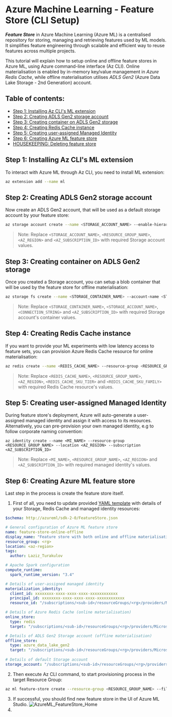 # Azure Machine Learning - Feature Store (CLI Setup)

**_Feature Store_** in Azure Machine Learning (Azure ML) is a centralised repository for storing, managing and retrieving features used by ML models. It simplifies feature engineering through scalable and efficient way to reuse features across multiple projects.

This tutorial will explain how to setup online and offline feature stores in Azure ML, using Azure command-line interface (Az CLI). Online materialisation is enabled by in-memory key/value management in _Azure Redis Cache_, while offline materialisation utilises _ADLS Gen2_ (Azure Data Lake Storage - 2nd Generation) account.

## Table of contents:
- [Step 1: Installing Az CLI's ML extension](https://github.com/LazaUK/AzureML-FeatureStore-CLI#step-1-installing-az-clis-ml-extension)
- [Step 2: Creating ADLS Gen2 storage account](https://github.com/LazaUK/AzureML-FeatureStore-CLI#step-2-creating-adls-gen2-storage-account)
- [Step 3: Creating container on ADLS Gen2 storage](https://github.com/LazaUK/AzureML-FeatureStore-CLI#step-3-creating-container-on-adls-gen2-storage)
- [Step 4: Creating Redis Cache instance]()
- [Step 5: Creating user-assigned Managed Identity]()
- [Step 6: Creating Azure ML feature store]()
- [HOUSEKEEPING: Deleting feature store]()

## Step 1: Installing Az CLI's ML extension
To interact with Azure ML through Az CLI, you need to install ML extension:
``` Bash
az extension add --name ml
```

## Step 2: Creating ADLS Gen2 storage account
Now create an ADLS Gen2 account, that will be used as a default storage account by your feature store:
``` Bash
az storage account create --name <STORAGE_ACCOUNT_NAME> --enable-hierarchical-namespace true --resource-group <RESOURCE_GROUP_NAME> --location <AZ_REGION> --subscription <AZ_SUBSCRIPTION_ID>
```
> Note: Replace ```<STORAGE_ACCOUNT_NAME>```, ```<RESOURCE_GROUP_NAME>```, ```<AZ_REGION>``` and ```<AZ_SUBSCRIPTION_ID>``` with required Storage account values.

## Step 3: Creating container on ADLS Gen2 storage
Once you created a Storage account, you can setup a blob container that will be used by the feature store for offline materialisation:
``` Bash
az storage fs create --name <STORAGE_CONTAINER_NAME> --account-name <STORAGE_ACCOUNT_NAME> --subscription <AZ_SUBSCRIPTION_ID> --connection-string <CONNECTION_STRING>
```
> Note: Replace ```<STORAGE_CONTAINER_NAME>```, ```<STORAGE_ACCOUNT_NAME>```, ```<CONNECTION_STRING>``` and ```<AZ_SUBSCRIPTION_ID>``` with required Storage account's container values.

## Step 4: Creating Redis Cache instance
If you want to provide your ML experiments with low latency access to feature sets, you can provision Azure Redis Cache resource for online materialisation:
``` Bash
az redis create --name <REDIS_CACHE_NAME> --resource-group <RESOURCE_GROUP_NAME> --location <AZ_REGION> --sku <REDIS_CACHE_SKU_TIER> --vm-size <REDIS_CACHE_SKU_FAMILY>
```
> Note: Replace ```<REDIS_CACHE_NAME>```, ```<RESOURCE_GROUP_NAME>```, ```<AZ_REGION>```, ```<REDIS_CACHE_SKU_TIER>``` and ```<REDIS_CACHE_SKU_FAMILY>``` with required Redis Cache resource's values.

## Step 5: Creating user-assigned Managed Identity
During feature store's deployment, Azure will auto-generate a user-assigned managed identity and assign it with access to its resources. Alternatively, you can pre-provision your own managed identity, e.g to follow corporate naming convention:
```
az identity create --name <MI_NAME> --resource-group <RESOURCE_GROUP_NAME> --location <AZ_REGION> --subscription <AZ_SUBSCRIPTION_ID>
```
> Note: Replace ```<MI_NAME>```, ```<RESOURCE_GROUP_NAME>```, ```<AZ_REGION>``` and ```<AZ_SUBSCRIPTION_ID>``` with required managed identity's values.

## Step 6: Creating Azure ML feature store
Last step in the process is create the feature store itself.

1. First of all, you need to update provided [YAML template](./FeatureStore_Online_Offline.yaml) with details of your Storage, Redis Cache and managed identity resources:
``` YAML
$schema: http://azureml/sdk-2-0/FeatureStore.json

# General configuration of Azure ML feature store
name: feature-store-online-offline
display_name: "Feature store with both online and offline materialisation"
resource_group: <rg>
location: <az-region>
tags:
  author: Laziz_Turakulov

# Apache Spark configuration
compute_runtime:
  spark_runtime_version: "3.4"

# Details of user-assigned managed identity
materialization_identity:
  client_id: xxxxxxxx-xxxx-xxxx-xxxx-xxxxxxxxxxxx
  principal_id: xxxxxxxx-xxxx-xxxx-xxxx-xxxxxxxxxxxx
  resource_id: "/subscriptions/<sub-id>/resourceGroups/<rg>/providers/Microsoft.ManagedIdentity/userAssignedIdentities/<mi-name>"

# Details of Azure Redis Cache (online materialisation)
online_store:
  type: redis
  target: "/subscriptions/<sub-id>/resourceGroups/<rg>/providers/Microsoft.Cache/Redis/<redis-name>"

# Details of ADLS Gen2 Storage account (offline materialisation)
offline_store:
  type: azure_data_lake_gen2
  target: "/subscriptions/<sub-id>/resourceGroups/<rg>/providers/Microsoft.Storage/storageAccounts/<storage_name>/blobServices/default/containers/<container_name>"
  
# Details of default Storage account
storage_account: "/subscriptions/<sub-id>/resourceGroups/<rg>/providers/Microsoft.Storage/storageAccounts/<storage_name>"
```
2. Then execute Az CLI command, to start provisioning process in the target Resource Group:
``` Bash
az ml feature-store create --resource-group <RESOURCE_GROUP_NAME> --file FeatureStore_Online_Offline.yaml
```
3. If successful, you should find new feature store in the UI of Azure ML Studio.
![AzureML_FeatureStore_Home](AzureML_FeatureStore_Home.png)
4. 
